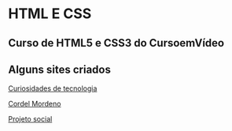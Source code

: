 # HTML E CSS

## Curso de HTML5 e CSS3 do CursoemVídeo

## Alguns sites criados
<a href="https://lucasmarquesmd.github.io/html-css/HTML-CSS/Exercicios/ex010/index.html">Curiosidades de tecnologia</a>


<a href="https://lucasmarquesmd.github.io/html-css/HTML-CSS/Desafios/d012/index.html">Cordel Mordeno</a>

<a href="https://lucasmarquesmd.github.io/html-css/HTML-CSS/Projetos/projeto-social/"> Projeto social</a>

